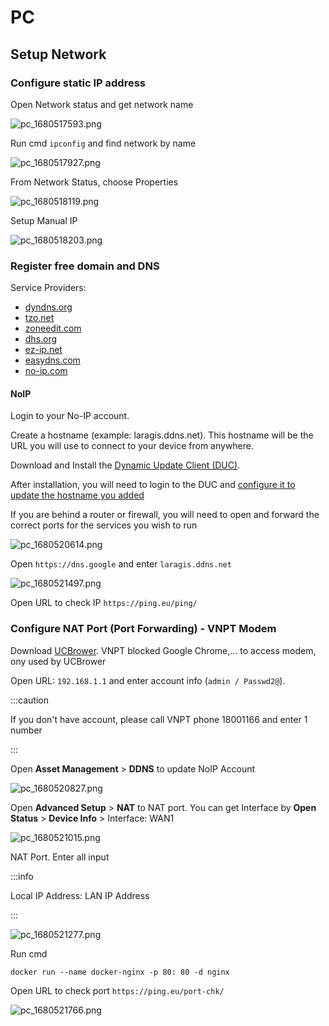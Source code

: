# PC

## Setup Network
### Configure static IP address
Open Network status and get network name

![pc_1680517593.png](img/pc_1680517593.png)

Run cmd `ipconfig` and find network by name

![pc_1680517927.png](img/pc_1680517927.png)

From Network Status, choose Properties 

![pc_1680518119.png](img/pc_1680518119.png)

Setup Manual IP

![pc_1680518203.png](img/pc_1680518203.png)

### Register free domain and DNS 

Service Providers: 
- [dyndns.org](dyndns.org)
- [tzo.net](tzo.net)
- [zoneedit.com](zoneedit.com)
- [dhs.org](dhs.org)
- [ez-ip.net](ez-ip.net)
- [easydns.com](easydns.com)
- [no-ip.com](no-ip.com)

#### NoIP
Login to your No-IP account.

Create a hostname (example: laragis.ddns.net). This hostname will be the URL you will use to connect to your device
  from anywhere.

Download and Install the [Dynamic Update Client (DUC)](https://www.noip.com/download?page=win).

After installation, you will need to login to the DUC and [configure it to update the hostname you added](https://www.noip.com/support/knowledgebase/installing-the-windows-4-x-dynamic-update-client-duc/?utm_campaign=getting-started&utm_medium=notice&utm_source=email)

If you are behind a router or firewall, you will need to open and forward the correct ports for the services you wish to run

![pc_1680520614.png](img/pc_1680520614.png)

Open `https://dns.google` and enter `laragis.ddns.net`

 ![pc_1680521497.png](img/pc_1680521497.png)

Open URL to check IP `https://ping.eu/ping/`

### Configure NAT Port (Port Forwarding) - VNPT Modem
Download [UCBrower](https://ucbrowser.io/). VNPT blocked Google Chrome,... to access modem, ony used by UCBrower

Open URL: `192.168.1.1` and enter account info (`admin / Passwd2@`).

:::caution

If you don't have account, please call VNPT phone 18001166 and enter 1 number

:::

Open **Asset Management** > **DDNS** to update NoIP Account

![pc_1680520827.png](img/pc_1680520827.png)

Open **Advanced Setup** > **NAT** to NAT port. You can get Interface by **Open Status** > **Device Info** > Interface: WAN1

![pc_1680521015.png](img/pc_1680521015.png)

NAT Port. Enter all input

:::info

Local IP Address: LAN IP Address

:::

![pc_1680521277.png](img/pc_1680521277.png)

Run cmd 

```shell
docker run --name docker-nginx -p 80: 80 -d nginx
```

Open URL to check port `https://ping.eu/port-chk/`

![pc_1680521766.png](img/pc_1680521766.png)




